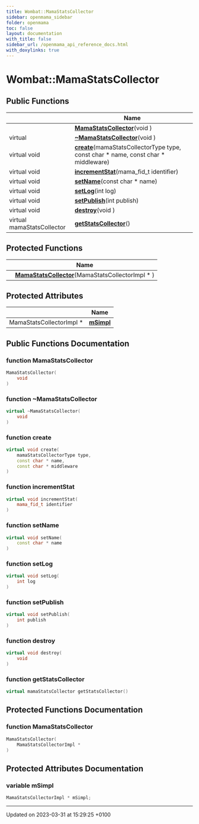 ```yaml
---
title: Wombat::MamaStatsCollector
sidebar: openmama_sidebar
folder: openmama
toc: false
layout: documentation
with_title: false
sidebar_url: /openmama_api_reference_docs.html
with_doxylinks: true
---
```


# Wombat::MamaStatsCollector





## Public Functions

|                | Name           |
| -------------- | -------------- |
| | **[MamaStatsCollector](classWombat_1_1MamaStatsCollector.html#function-mamastatscollector)**(void ) |
| virtual | **[~MamaStatsCollector](classWombat_1_1MamaStatsCollector.html#function-~mamastatscollector)**(void ) |
| virtual void | **[create](classWombat_1_1MamaStatsCollector.html#function-create)**(mamaStatsCollectorType type, const char * name, const char * middleware) |
| virtual void | **[incrementStat](classWombat_1_1MamaStatsCollector.html#function-incrementstat)**(mama_fid_t identifier) |
| virtual void | **[setName](classWombat_1_1MamaStatsCollector.html#function-setname)**(const char * name) |
| virtual void | **[setLog](classWombat_1_1MamaStatsCollector.html#function-setlog)**(int log) |
| virtual void | **[setPublish](classWombat_1_1MamaStatsCollector.html#function-setpublish)**(int publish) |
| virtual void | **[destroy](classWombat_1_1MamaStatsCollector.html#function-destroy)**(void ) |
| virtual mamaStatsCollector | **[getStatsCollector](classWombat_1_1MamaStatsCollector.html#function-getstatscollector)**() |

## Protected Functions

|                | Name           |
| -------------- | -------------- |
| | **[MamaStatsCollector](classWombat_1_1MamaStatsCollector.html#function-mamastatscollector)**(MamaStatsCollectorImpl * ) |

## Protected Attributes

|                | Name           |
| -------------- | -------------- |
| MamaStatsCollectorImpl * | **[mSimpl](classWombat_1_1MamaStatsCollector.html#variable-msimpl)**  |

## Public Functions Documentation

### function MamaStatsCollector

```cpp
MamaStatsCollector(
    void 
)
```


### function ~MamaStatsCollector

```cpp
virtual ~MamaStatsCollector(
    void 
)
```


### function create

```cpp
virtual void create(
    mamaStatsCollectorType type,
    const char * name,
    const char * middleware
)
```


### function incrementStat

```cpp
virtual void incrementStat(
    mama_fid_t identifier
)
```


### function setName

```cpp
virtual void setName(
    const char * name
)
```


### function setLog

```cpp
virtual void setLog(
    int log
)
```


### function setPublish

```cpp
virtual void setPublish(
    int publish
)
```


### function destroy

```cpp
virtual void destroy(
    void 
)
```


### function getStatsCollector

```cpp
virtual mamaStatsCollector getStatsCollector()
```


## Protected Functions Documentation

### function MamaStatsCollector

```cpp
MamaStatsCollector(
    MamaStatsCollectorImpl * 
)
```


## Protected Attributes Documentation

### variable mSimpl

```cpp
MamaStatsCollectorImpl * mSimpl;
```


-------------------------------

Updated on 2023-03-31 at 15:29:25 +0100